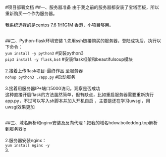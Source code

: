 #项目部署文档
##一、服务器准备
由于我之前的服务器都安装了宝塔面板，所以重新购买一个作为服务器。
<br><br>
我系统选择的是centos 7.6 1H1G1M 香港，小项目够用。
<br><br>


##二、Python-flask环境安装
1.先用ssh链接购买的服务器，登陆成功后，执行以下命令：
<br>
`yum install -y python3` #安装python3
<br>
`pip3 install -y flask,bs4` #安装flask框架和beautifulsoup模块
<br>
<br>
2.接着上传flask项目-最终作品  至服务器
<br>
`nohup python3 ./app.py` #启动服务
<br><br>
3.接着用服务器IP+端口5000访问，观察是否成功
<br>
这种直接开启flask的方法虽然简单，但有缺点，比如重启服务器需要重新执行app.py，不过可以写入sh脚本并加入开机自启
，主要是还在学习uwsgi，用uwsgi效果更加
<br><br>

##三、域名解析和nginx安装及反向代理
1.把我的域名hdxw.boileddog.top解析到服务器ip
<br><br>
2.服务器安装nginx：
<br>
`yum install nginx -y`
<br>
3.


